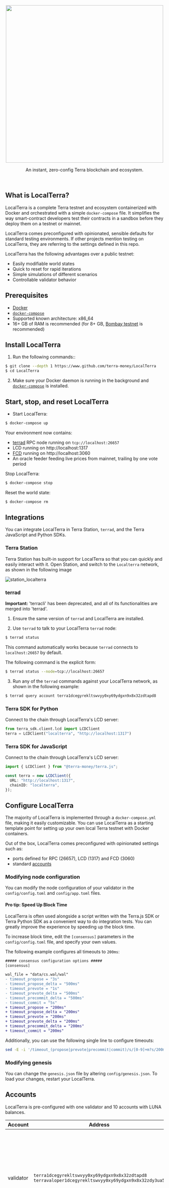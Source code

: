 <p>&nbsp;</p>
<p align="center">
<img src="https://raw.githubusercontent.com/terra-money/LocalTerra/master/img/localterra_logo_with_name.svg" width=500>
</p>

<p align="center">
An instant, zero-config Terra blockchain and ecosystem.
</p>

<br/>

## What is LocalTerra?

LocalTerra is a complete Terra testnet and ecosystem containerized with Docker and orchestrated with a simple `docker-compose` file. It simplifies the way smart-contract developers test their contracts in a sandbox before they deploy them on a testnet or mainnet.

LocalTerra comes preconfigured with opinionated, sensible defaults for standard testing environments. If other projects mention testing on LocalTerra, they are referring to the settings defined in this repo.

LocalTerra has the following advantages over a public testnet:

- Easily modifiable world states
- Quick to reset for rapid iterations
- Simple simulations of different scenarios
- Controllable validator behavior

## Prerequisites

- [Docker](https://www.docker.com/)
- [`docker-compose`](https://github.com/docker/compose)
- Supported known architecture: x86_64
- 16+ GB of RAM is recommended (for 8+ GB, [Bombay testnet](https://docs.terra.money/docs/develop/dapp/quick-start/using-terrain-testnet.html) is recommended)

## Install LocalTerra

1. Run the following commands::

```sh
$ git clone --depth 1 https://www.github.com/terra-money/LocalTerra
$ cd LocalTerra
```

2. Make sure your Docker daemon is running in the background and [`docker-compose`](https://github.com/docker/compose) is installed.

## Start, stop, and reset LocalTerra

- Start LocalTerra:

```sh
$ docker-compose up
```

Your environment now contains:

- [terrad](http://github.com/terra-money/core) RPC node running on `tcp://localhost:26657`
- LCD running on http://localhost:1317
- [FCD](http://www.github.com/terra-money/fcd) running on http://localhost:3060
- An oracle feeder feeding live prices from mainnet, trailing by one vote period



Stop LocalTerra:

```sh
$ docker-compose stop
```

Reset the world state:

```sh
$ docker-compose rm
```

## Integrations

You can integrate LocalTerra in Terra Station, `terrad`, and the Terra JavaScript and Python SDKs.

### Terra Station

Terra Station has built-in support for LocalTerra so that you can quickly and easily interact with it. Open Station, and switch to the `Localterra` network, as shown in the following image

![station_localterra](./img/station-localterra.png)

### terrad

**Important:** 'terracli' has been deprecated, and all of its functionalities are merged into 'terrad'.

1. Ensure the same version of `terrad` and LocalTerra are installed.

2. Use `terrad` to talk to your LocalTerra `terrad` node:

```sh
$ terrad status
```

This command automatically works because `terrad` connects to `localhost:26657` by default.

The following command is the explicit form:
```sh
$ terrad status --node=tcp://localhost:26657
```

3. Run any of the `terrad` commands against your LocalTerra network, as shown in the following example:

```sh
$ terrad query account terra1dcegyrekltswvyy0xy69ydgxn9x8x32zdtapd8
```

### Terra SDK for Python

Connect to the chain through LocalTerra's LCD server:

```python
from terra_sdk.client.lcd import LCDClient
terra = LCDClient("localterra", "http://localhost:1317")
```

### Terra SDK for JavaScript

Connect to the chain through LocalTerra's LCD server:

```ts
import { LCDClient } from "@terra-money/terra.js";

const terra = new LCDClient({
  URL: "http://localhost:1317",
  chainID: "localterra",
});
```

## Configure LocalTerra

The majority of LocalTerra is implemented through a `docker-compose.yml` file, making it easily customizable. You can use LocalTerra as a starting template point for setting up your own local Terra testnet with Docker containers.

Out of the box, LocalTerra comes preconfigured with opinionated settings such as:

- ports defined for RPC (26657), LCD (1317) and FCD (3060)
- standard [accounts](#accounts)

### Modifying node configuration

You can modify the node configuration of your validator in the `config/config.toml` and `config/app.toml` files.

#### Pro tip: Speed Up Block Time

LocalTerra is often used alongside a script written with the Terra.js SDK or Terra Python SDK as a convenient way to do integration tests. You can greatly improve the experience by speeding up the block time.

To increase block time, edit the `[consensus]` parameters in the `config/config.toml` file, and specify your own values.

The following example configures all timeouts to `200ms`:

```diff
##### consensus configuration options #####
[consensus]

wal_file = "data/cs.wal/wal"
- timeout_propose = "3s"
- timeout_propose_delta = "500ms"
- timeout_prevote = "1s"
- timeout_prevote_delta = "500ms"
- timeout_precommit_delta = "500ms"
- timeout_commit = "5s"
+ timeout_propose = "200ms"
+ timeout_propose_delta = "200ms"
+ timeout_prevote = "200ms"
+ timeout_prevote_delta = "200ms"
+ timeout_precommit_delta = "200ms"
+ timeout_commit = "200ms"
```

Additionally, you can use the following single line to configure timeouts:

```sh
sed -E -i '/timeout_(propose|prevote|precommit|commit)/s/[0-9]+m?s/200ms/' config/config.toml
```

### Modifying genesis

You can change the `genesis.json` file by altering `config/genesis.json`. To load your changes, restart your LocalTerra.

## Accounts

LocalTerra is pre-configured with one validator and 10 accounts with LUNA balances.

| Account   | Address                                                                                                  | Mnemonic                                                                                                                                                                   |
| --------- | -------------------------------------------------------------------------------------------------------- | -------------------------------------------------------------------------------------------------------------------------------------------------------------------------- |
| validator | `terra1dcegyrekltswvyy0xy69ydgxn9x8x32zdtapd8`<br/>`terravaloper1dcegyrekltswvyy0xy69ydgxn9x8x32zdy3ua5` | `satisfy adjust timber high purchase tuition stool faith fine install that you unaware feed domain license impose boss human eager hat rent enjoy dawn`                    |
| test1     | `terra1x46rqay4d3cssq8gxxvqz8xt6nwlz4td20k38v`                                                           | `notice oak worry limit wrap speak medal online prefer cluster roof addict wrist behave treat actual wasp year salad speed social layer crew genius`                       |
| test2     | `terra17lmam6zguazs5q5u6z5mmx76uj63gldnse2pdp`                                                           | `quality vacuum heart guard buzz spike sight swarm shove special gym robust assume sudden deposit grid alcohol choice devote leader tilt noodle tide penalty`              |
| test3     | `terra1757tkx08n0cqrw7p86ny9lnxsqeth0wgp0em95`                                                           | `symbol force gallery make bulk round subway violin worry mixture penalty kingdom boring survey tool fringe patrol sausage hard admit remember broken alien absorb`        |
| test4     | `terra199vw7724lzkwz6lf2hsx04lrxfkz09tg8dlp6r`                                                           | `bounce success option birth apple portion aunt rural episode solution hockey pencil lend session cause hedgehog slender journey system canvas decorate razor catch empty` |
| test5     | `terra18wlvftxzj6zt0xugy2lr9nxzu402690ltaf4ss`                                                           | `second render cat sing soup reward cluster island bench diet lumber grocery repeat balcony perfect diesel stumble piano distance caught occur example ozone loyal`        |
| test6     | `terra1e8ryd9ezefuucd4mje33zdms9m2s90m57878v9`                                                           | `spatial forest elevator battle also spoon fun skirt flight initial nasty transfer glory palm drama gossip remove fan joke shove label dune debate quick`                  |
| test7     | `terra17tv2hvwpg0ukqgd2y5ct2w54fyan7z0zxrm2f9`                                                           | `noble width taxi input there patrol clown public spell aunt wish punch moment will misery eight excess arena pen turtle minimum grain vague inmate`                       |
| test8     | `terra1lkccuqgj6sjwjn8gsa9xlklqv4pmrqg9dx2fxc`                                                           | `cream sport mango believe inhale text fish rely elegant below earth april wall rug ritual blossom cherry detail length blind digital proof identify ride`                 |
| test9     | `terra1333veey879eeqcff8j3gfcgwt8cfrg9mq20v6f`                                                           | `index light average senior silent limit usual local involve delay update rack cause inmate wall render magnet common feature laundry exact casual resource hundred`       |
| test10    | `terra1fmcjjt6yc9wqup2r06urnrd928jhrde6gcld6n`                                                           | `prefer forget visit mistake mixture feel eyebrow autumn shop pair address airport diesel street pass vague innocent poem method awful require hurry unhappy shoulder`     |

## Contracts

There are [10 contracts](https://github.com/CosmWasm/cw-plus/tree/main/contracts) already deployed on genesis:

| Code Id   | Name                             | Example of already instantiated contract                           |
| --------- | ---------------------------------|--------------------------------------------------------------------|
| 1         | `CW1155 base`                    |                                                                    |
| 2         | `CW1 subkeys`                    |                                                                    |
| 3         | `CW1 whitelist`                  |                                                                    |
| 4         | `CW1 whitelist ng`               |                                                                    |
| 5         | `CW20 base`                      | `terra1hm4y6fzgxgu688jgf7ek66px6xkrtmn3gyk8fax3eawhp68c2d5q74k9fw` |
| 6         | `CW20 ics20`                     |                                                                    |
| 7         | `CW3 fixed multisig`             |                                                                    |
| 8         | `CW3 flex multisig`              |                                                                    |
| 9         | `CW4 group`                      |                                                                    |
| 10        | `CW4 stake`                      |                                                                    |


## License

This software is licensed under the MIT license.

© 2020 Terraform Labs, PTE.

<hr/>

<p>&nbsp;</p>
<p align="center">
    <a href="https://terra.money/"><img src="https://assets.website-files.com/611153e7af981472d8da199c/61794f2b6b1c7a1cb9444489_symbol-terra-blue.svg" align="center" width=200/></a>
</p>
<div align="center">
  <sub><em>Powering the innovation of money.</em></sub>
</div>
# _LocalTerra
